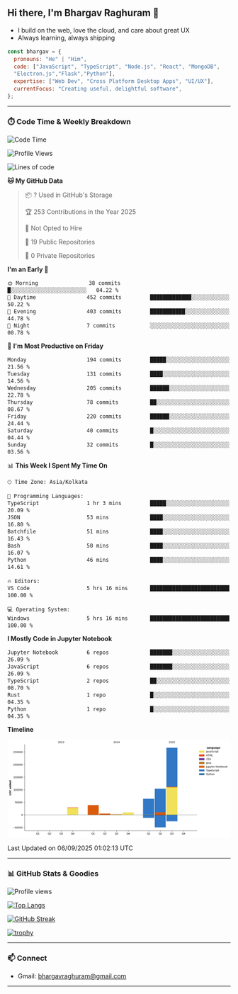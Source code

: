 ## Hi there, I'm Bhargav Raghuram 👋

- I build on the web, love the cloud, and care about great UX
- Always learning, always shipping

```js
const bhargav = {
  pronouns: "He" | "Him",
  code: ["JavaScript", "TypeScript", "Node.js", "React", "MongoDB",
  "Electron.js","Flask","Python"],
  expertise: ["Web Dev", "Cross Platform Desktop Apps", "UI/UX"],
  currentFocus: "Creating useful, delightful software",
};
```

---

### ⏱️ Code Time & Weekly Breakdown
<!--START_SECTION:waka-->
![Code Time](http://img.shields.io/badge/Code%20Time-17%20hrs%2058%20mins-blue)

![Profile Views](http://img.shields.io/badge/Profile%20Views-126-blue)

![Lines of code](https://img.shields.io/badge/From%20Hello%20World%20I%27ve%20Written-516.5%20thousand%20lines%20of%20code-blue)

**🐱 My GitHub Data** 

> 📦 ? Used in GitHub's Storage 
 > 
> 🏆 253 Contributions in the Year 2025
 > 
> 🚫 Not Opted to Hire
 > 
> 📜 19 Public Repositories 
 > 
> 🔑 0 Private Repositories 
 > 
**I'm an Early 🐤** 

```text
🌞 Morning                38 commits          █░░░░░░░░░░░░░░░░░░░░░░░░   04.22 % 
🌆 Daytime                452 commits         █████████████░░░░░░░░░░░░   50.22 % 
🌃 Evening                403 commits         ███████████░░░░░░░░░░░░░░   44.78 % 
🌙 Night                  7 commits           ░░░░░░░░░░░░░░░░░░░░░░░░░   00.78 % 
```
📅 **I'm Most Productive on Friday** 

```text
Monday                   194 commits         █████░░░░░░░░░░░░░░░░░░░░   21.56 % 
Tuesday                  131 commits         ████░░░░░░░░░░░░░░░░░░░░░   14.56 % 
Wednesday                205 commits         ██████░░░░░░░░░░░░░░░░░░░   22.78 % 
Thursday                 78 commits          ██░░░░░░░░░░░░░░░░░░░░░░░   08.67 % 
Friday                   220 commits         ██████░░░░░░░░░░░░░░░░░░░   24.44 % 
Saturday                 40 commits          █░░░░░░░░░░░░░░░░░░░░░░░░   04.44 % 
Sunday                   32 commits          █░░░░░░░░░░░░░░░░░░░░░░░░   03.56 % 
```


📊 **This Week I Spent My Time On** 

```text
🕑︎ Time Zone: Asia/Kolkata

💬 Programming Languages: 
TypeScript               1 hr 3 mins         █████░░░░░░░░░░░░░░░░░░░░   20.09 % 
JSON                     53 mins             ████░░░░░░░░░░░░░░░░░░░░░   16.80 % 
Batchfile                51 mins             ████░░░░░░░░░░░░░░░░░░░░░   16.43 % 
Bash                     50 mins             ████░░░░░░░░░░░░░░░░░░░░░   16.07 % 
Python                   46 mins             ████░░░░░░░░░░░░░░░░░░░░░   14.61 % 

🔥 Editors: 
VS Code                  5 hrs 16 mins       █████████████████████████   100.00 % 

💻 Operating System: 
Windows                  5 hrs 16 mins       █████████████████████████   100.00 % 
```

**I Mostly Code in Jupyter Notebook** 

```text
Jupyter Notebook         6 repos             ███████░░░░░░░░░░░░░░░░░░   26.09 % 
JavaScript               6 repos             ███████░░░░░░░░░░░░░░░░░░   26.09 % 
TypeScript               2 repos             ██░░░░░░░░░░░░░░░░░░░░░░░   08.70 % 
Rust                     1 repo              █░░░░░░░░░░░░░░░░░░░░░░░░   04.35 % 
Python                   1 repo              █░░░░░░░░░░░░░░░░░░░░░░░░   04.35 % 
```



**Timeline**

![Lines of Code chart](https://raw.githubusercontent.com/BhargavRaghuram/BhargavRaghuram/master/assets/bar_graph.png)


 Last Updated on 06/09/2025 01:02:13 UTC
<!--END_SECTION:waka-->

---

### 📊 GitHub Stats & Goodies

![Profile views](https://komarev.com/ghpvc/?username=BhargavRaghuram)

[![Top Langs](https://github-readme-stats.vercel.app/api/top-langs/?username=BhargavRaghuram&layout=compact)](https://github.com/anuraghazra/github-readme-stats)

[![GitHub Streak](https://streak-stats.demolab.com?user=BhargavRaghuram)](https://github.com/DenverCoder1/github-readme-streak-stats)

[![trophy](https://github-profile-trophy.vercel.app/?username=BhargavRaghuram&theme=algolia&no-frame=true&column=4)](https://github.com/ryo-ma/github-profile-trophy)

---

### 📫 Connect
- Gmail: bhargavraghuram@gmail.com

---



